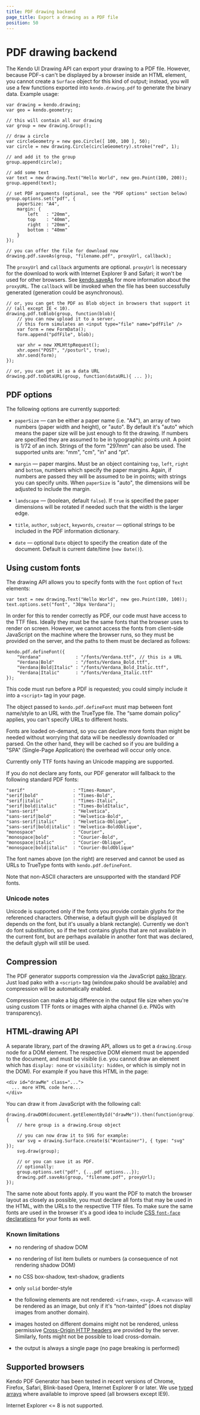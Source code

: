 ```yaml
---
title: PDF drawing backend
page_title: Export a drawing as a PDF file
position: 50
---
```


# PDF drawing backend

The Kendo UI Drawing API can export your drawing to a PDF file.  However, because PDF-s can't be displayed by a browser inside an HTML element, you cannot create a `Surface` object for this kind of output; instead, you will use a few functions exported into `kendo.drawing.pdf` to generate the binary data.  Example usage:

    var drawing = kendo.drawing;
    var geo = kendo.geometry;

    // this will contain all our drawing
    var group = new drawing.Group();

    // draw a circle
    var circleGeometry = new geo.Circle([ 100, 100 ], 50);
    var circle = new drawing.Circle(circleGeometry).stroke("red", 1);

    // and add it to the group
    group.append(circle);

    // add some text
    var text = new drawing.Text("Hello World", new geo.Point(100, 200));
    group.append(text);

    // set PDF arguments (optional, see the "PDF options" section below)
    group.options.set("pdf", {
        paperSize: "A4",
        margin: {
            left   : "20mm",
            top    : "40mm",
            right  : "20mm",
            bottom : "40mm"
        }
    });

    // you can offer the file for download now
    drawing.pdf.saveAs(group, "filename.pdf", proxyUrl, callback);

The `proxyUrl` and `callback` arguments are optional.  `proxyUrl` is necessary for the download to work with Internet Explorer 9 and Safari; it won't be used for other browsers.  See [kendo.saveAs](/api/javascript/kendo.html#methods-saveAs) for more information about the `proxyURL`.  The `callback` will be invoked when the file has been successfully generated (generation could be asynchronous).

    // or, you can get the PDF as Blob object in browsers that support it
    // (all except IE < 10).
    drawing.pdf.toBlob(group, function(blob){
        // you can now upload it to a server.
        // this form simulates an <input type="file" name="pdfFile" />
        var form = new FormData();
        form.append("pdfFile", blob);

        var xhr = new XMLHttpRequest();
        xhr.open("POST", "/posturl", true);
        xhr.send(form);
    });

    // or, you can get it as a data URL
    drawing.pdf.toDataURL(group, function(dataURL){ ... });


## PDF options

The following options are currently supported:

- `paperSize` — can be either a paper name (i.e. "A4"), an array of two numbers (paper width and height), or "auto".  By default it's "auto" which means the paper size will be just enough to fit the drawing.  If numbers are specified they are assumed to be in typographic points unit.  A point is 1/72 of an inch.  Strings of the form "297mm" can also be used.  The supported units are: "mm", "cm", "in" and "pt".

- `margin` — paper margins.  Must be an object containing `top`, `left`, `right` and `bottom`, numbers which specify the paper margins.  Again, if numbers are passed they will be assumed to be in points; with strings you can specify units. When `paperSize` is "auto", the dimensions will be adjusted to include the margin.

- `landscape` — (boolean, default `false`).  If `true` is specified the paper dimensions will be rotated if needed such that the width is the larger edge.

- `title`, `author`, `subject`, `keywords`, `creator` — optional strings to be included in the PDF information dictionary.

- `date` — optional `Date` object to specify the creation date of the document.  Default is current date/time (`new Date()`).


## Using custom fonts

The drawing API allows you to specify fonts with the `font` option of `Text` elements:

    var text = new drawing.Text("Hello World", new geo.Point(100, 100));
    text.options.set("font", "30px Verdana");

In order for this to render correctly as PDF, our code must have access to the TTF files.  Ideally they must be the same fonts that the browser uses to render on screen.  However, we cannot access the fonts from client-side JavaScript on the machine where the browser runs, so they must be provided on the server, and the paths to them must be declared as follows:

    kendo.pdf.defineFont({
        "Verdana"             : "/fonts/Verdana.ttf", // this is a URL
        "Verdana|Bold"        : "/fonts/Verdana_Bold.ttf",
        "Verdana|Bold|Italic" : "/fonts/Verdana_Bold_Italic.ttf",
        "Verdana|Italic"      : "/fonts/Verdana_Italic.ttf"
    });

This code must run before a PDF is requested; you could simply include it into a `<script>` tag in your page.

The object passed to `kendo.pdf.defineFont` must map between font name/style to an URL with the TrueType file.  The “same domain policy” applies, you can't specify URLs to different hosts.

Fonts are loaded on-demand, so you can declare more fonts than might be needed without worrying that data will be needlessly downloaded or parsed.  On the other hand, they will be cached so if you are building a "SPA" (Single-Page Application) the overhead will occur only once.

Currently only TTF fonts having an Unicode mapping are supported.

If you do not declare any fonts, our PDF generator will fallback to the following standard PDF fonts:

    "serif"                  : "Times-Roman",
    "serif|bold"             : "Times-Bold",
    "serif|italic"           : "Times-Italic",
    "serif|bold|italic"      : "Times-BoldItalic",
    "sans-serif"             : "Helvetica",
    "sans-serif|bold"        : "Helvetica-Bold",
    "sans-serif|italic"      : "Helvetica-Oblique",
    "sans-serif|bold|italic" : "Helvetica-BoldOblique",
    "monospace"              : "Courier",
    "monospace|bold"         : "Courier-Bold",
    "monospace|italic"       : "Courier-Oblique",
    "monospace|bold|italic"  : "Courier-BoldOblique"

The font names above (on the right) are reserved and cannot be used as URLs to TrueType fonts with `kendo.pdf.defineFont`.

Note that non-ASCII characters are unsupported with the standard PDF fonts.

### Unicode notes

Unicode is supported only if the fonts you provide contain glyphs for the referenced characters.  Otherwise, a default glyph will be displayed (it depends on the font, but it's usually a blank rectangle).  Currently we don't do font substitution, so if the text contains glyphs that are not available in the current font, but are perhaps available in another font that was declared, the default glyph will still be used.


## Compression

The PDF generator supports compression via the JavaScript [pako library](https://github.com/nodeca/pako).  Just load pako with a `<script>` tag (window.pako should be available) and compression will be automatically enabled.

Compression can make a big difference in the output file size when you're using custom TTF fonts or images with alpha channel (i.e. PNGs with transparency).


## HTML-drawing API

A separate library, part of the drawing API, allows us to get a `drawing.Group` node for a DOM element. The respective DOM element must be appended to the document, and must be visible (i.e. you cannot draw an element which has `display: none` or `visibility: hidden`, or which is simply not in the DOM).  For example if you have this HTML in the page:

    <div id="drawMe" class="...">
      ... more HTML code here...
    </div>

You can draw it from JavaScript with the following call:

    drawing.drawDOM(document.getElementById("drawMe")).then(function(group){
        // here group is a drawing.Group object

        // you can now draw it to SVG for example:
        var svg = drawing.Surface.create($("#container"), { type: "svg" });
        svg.draw(group);

        // or you can save it as PDF.
        // optionally:
        group.options.set("pdf", {...pdf options...});
        drawing.pdf.saveAs(group, "filename.pdf", proxyUrl);
    });

The same note about fonts apply.  If you want the PDF to match the browser layout as closely as possible, you must declare all fonts that may be used in the HTML, with the URLs to the respective TTF files.  To make sure the same fonts are used in the browser it's a good idea to include [CSS `font-face` declarations](https://developer.mozilla.org/en-US/docs/Web/CSS/@font-face) for your fonts as well.


### Known limitations

- no rendering of shadow DOM

- no rendering of list item bullets or numbers (a consequence of not rendering shadow DOM)

- no CSS box-shadow, text-shadow, gradients

- only `solid` border-style

- the following elements are not rendered: `<iframe>`, `<svg>`.  A `<canvas>` will be rendered as an image, but only if it's “non-tainted” (does not display images from another domain).

- images hosted on different domains might not be rendered, unless permissive [Cross-Origin HTTP headers](https://developer.mozilla.org/en-US/docs/Web/HTML/CORS_enabled_image) are provided by the server.  Similarly, fonts might not be possible to load cross-domain.

- the output is always a single page (no page breaking is performed)


## Supported browsers

Kendo PDF Generator has been tested in recent versions of Chrome, Firefox, Safari, Blink-based Opera, Internet Explorer 9 or later.  We use [typed arrays](https://developer.mozilla.org/en-US/docs/Web/JavaScript/Typed_arrays) where available to improve speed (all browsers except IE9).

Internet Explorer <= 8 is not supported.
